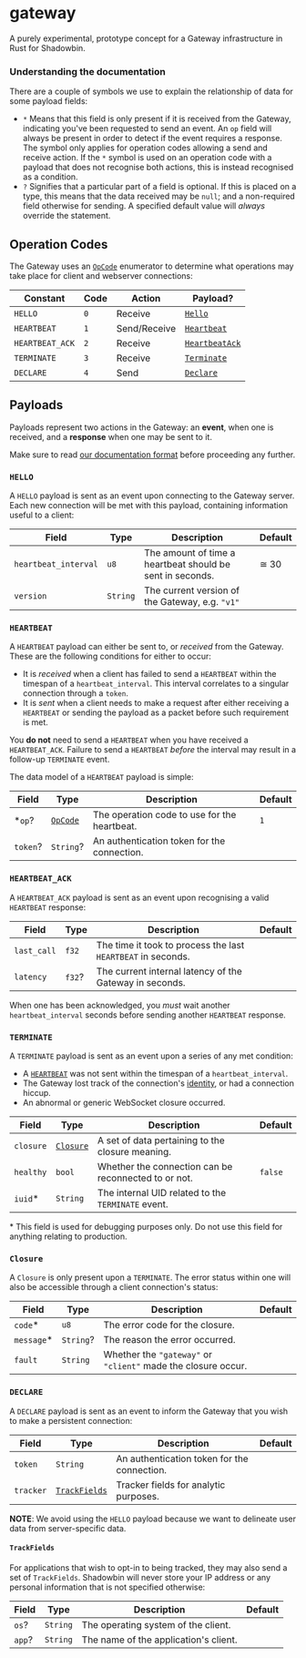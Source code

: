 # gateway

A purely experimental, prototype concept for a Gateway infrastructure in Rust
for Shadowbin.

### Understanding the documentation

There are a couple of symbols we use to explain the relationship of data
for some payload fields:

- `*` Means that this field is only present if it is received from the Gateway,
  indicating you've been requested to send an event. An `op` field will always
  be present in order to detect if the event requires a response. The symbol
  only applies for operation codes allowing a send and receive action. If the
  `*` symbol is used on an operation code with a payload that does not
  recognise both actions, this is instead recognised as a condition.
- `?` Signifies that a particular part of a field is optional. If this is
  placed on a type, this means that the data received may be `null`; and
  a non-required field otherwise for sending. A specified default value will
  *always* override the statement.

## Operation Codes

The Gateway uses an [`OpCode`](#operation-codes) enumerator to determine what
operations may take place for client and webserver connections:

Constant        | Code | Action       | Payload?
----------------|------|--------------|---------
`HELLO`         | `0`  | Receive      | [`Hello`](#hello)
`HEARTBEAT`     | `1`  | Send/Receive | [`Heartbeat`](#heartbeat)
`HEARTBEAT_ACK` | `2`  | Receive      | [`HeartbeatAck`](#heartbeat-ack)
`TERMINATE`     | `3`  | Receive      | [`Terminate`](#terminate)
`DECLARE`       | `4`  | Send         | [`Declare`](#declare)

## Payloads

Payloads represent two actions in the Gateway: an **event**, when one is
received, and a **response** when one may be sent to it.

Make sure to read [our documentation format](#understanding-the-documentation)
before proceeding any further.

### `HELLO`

A `HELLO` payload is sent as an event upon connecting to the Gateway server.
Each new connection will be met with this payload, containing information
useful to a client:

Field                | Type        | Description                                               | Default
---------------------|-------------|-----------------------------------------------------------|--------
`heartbeat_interval` | `u8`        | The amount of time a heartbeat should be sent in seconds. | ≅ 30
`version`            | `String`    | The current version of the Gateway, e.g. `"v1"`           |

### `HEARTBEAT`

A `HEARTBEAT` payload can either be sent to, or *received* from the Gateway.
These are the following conditions for either to occur:

- It is *received* when a client has failed to send a `HEARTBEAT` within
  the timespan of a `heartbeat_interval`. This interval correlates to a
  singular connection through a `token`.
- It is *sent* when a client needs to make a request after either receiving a
  `HEARTBEAT` or sending the payload as a packet before such requirement is
  met.

You **do not** need to send a `HEARTBEAT` when you have received a
`HEARTBEAT_ACK`. Failure to send a `HEARTBEAT` *before* the interval may
result in a follow-up `TERMINATE` event.

The data model of a `HEARTBEAT` payload is simple:

Field                | Type                         | Description                                  | Default
---------------------|------------------------------|----------------------------------------------|--------
*`op`?               | [`OpCode`](#operation-codes) | The operation code to use for the heartbeat. | `1`
`token`?             | `String`?                    | An authentication token for the connection.  |

### `HEARTBEAT_ACK`

A `HEARTBEAT_ACK` payload is sent as an event upon recognising a valid
`HEARTBEAT` response:

Field       | Type   | Description                                                  | Default
------------|--------|--------------------------------------------------------------|--------
`last_call` | `f32`  | The time it took to process the last `HEARTBEAT` in seconds. |
`latency`   | `f32`? | The current internal latency of the Gateway in seconds.      |

When one has been acknowledged, you *must* wait another `heartbeat_interval`
seconds before sending another `HEARTBEAT` response.

### `TERMINATE`

A `TERMINATE` payload is sent as an event upon a series of any met condition:

- A [`HEARTBEAT`](#heartbeat) was not sent within the timespan of a
`heartbeat_interval`.
- The Gateway lost track of the connection's [identity](#declare), or
had a connection hiccup.
- An abnormal or generic WebSocket closure occurred.

Field     | Type                  | Description                                          | Default
----------|-----------------------|------------------------------------------------------|--------
`closure` | [`Closure`](#closure) | A set of data pertaining to the closure meaning.     |
`healthy` | `bool`                | Whether the connection can be reconnected to or not. | `false`
`iuid`*   | `String`              | The internal UID related to the `TERMINATE` event.   |

\* This field is used for debugging purposes only. Do not use this field for
anything relating to production.

### `Closure`

A `Closure` is only present upon a `TERMINATE`. The error status within one
will also be accessible through a client connection's status:

Field      | Type      | Description                                                   | Default
-----------|-----------|---------------------------------------------------------------|--------
`code`*    | `u8`      | The error code for the closure.                               |
`message`* | `String`? | The reason the error occurred.                                |
`fault`    | `String`  | Whether the `"gateway"` or `"client"` made the closure occur. |

### `DECLARE`

A `DECLARE` payload is sent as an event to inform the Gateway that you wish to
make a persistent connection:

Field     | Type                          | Description                                  | Default
----------|-------------------------------|----------------------------------------------|--------
`token`   | `String`                      | An authentication token for the connection.  |
`tracker` | [`TrackFields`](#trackfields) | Tracker fields for analytic purposes.        |

**NOTE**: We avoid using the `HELLO` payload because we want to delineate user
data from server-specific data.

#### `TrackFields`

For applications that wish to opt-in to being tracked, they may also send
a set of `TrackFields`. Shadowbin will never store your IP address or any
personal information that is not specified otherwise:

Field  | Type     | Description                           | Default
-------|----------|---------------------------------------|--------
`os`?  | `String` | The operating system of the client.   |
`app`? | `String` | The name of the application's client. |